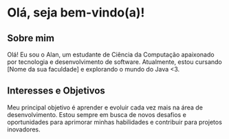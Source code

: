 # Olá, seja bem-vindo(a)! 

## Sobre mim

Olá! Eu sou o Alan, um estudante de Ciência da Computação apaixonado por tecnologia e desenvolvimento de software. Atualmente, estou cursando [Nome da sua faculdade] e explorando o mundo do Java <3.

## Interesses e Objetivos

Meu principal objetivo é aprender e evoluir cada vez mais na área de desenvolvimento. Estou sempre em busca de novos desafios e oportunidades para aprimorar minhas habilidades e contribuir para projetos inovadores.

